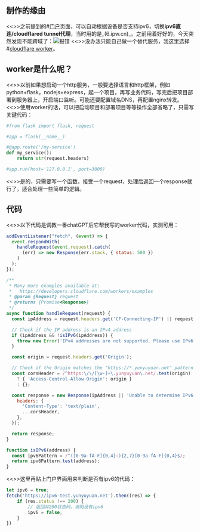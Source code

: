 ## 制作的缘由
<<>>之前提到的#[门户](/articles/5896#Tips)页面，可以自动根据设备是否支持ipv6，切换**ipv6直连/cloudflared tunnel代理**，当时用的是_(6.ipw.cn)_。之前用着好好的，今天突然发现不能跨域了：![报错](https://s2.loli.net/2023/06/22/3axYuKij5WcCGsO.png)
<<>>没办法只能自己做一个替代服务，我这里选择#[cloudflare worker](https://workers.cloudflare.com/)。
## worker是什么呢？
<<>>以前如果想启动一个http服务，一般要选择语言和http框架，例如python+flask，nodejs+express，起一个项目，再写业务代码，写完后把项目部署到服务器上，开启端口监听。可能还要配置域名DNS，再配置nginx转发。
<<>>使用worker的话，可以把启动项目和部署项目等等操作全部省略了，只需写关键代码：
```python
#from flask import flask, request

#app = flask(__name__)

#@app.route('/my-service')
def my_service():
    return str(request.headers)

#app.run(host='127.0.0.1', port=3000)
```
<<>>是的，只需要写一个函数，接受一个request，处理后返回一个response就行了，适合处理一些简单的逻辑。
## 代码
<<>>以下代码是调教一番chatGPT后它帮我写的worker代码，实测可用：
```js
addEventListener("fetch", (event) => {
  event.respondWith(
    handleRequest(event.request).catch(
      (err) => new Response(err.stack, { status: 500 })
    )
  );
});

/**
 * Many more examples available at:
 *   https://developers.cloudflare.com/workers/examples
 * @param {Request} request
 * @returns {Promise<Response>}
 */
async function handleRequest(request) {
  const ipAddress = request.headers.get('CF-Connecting-IP') || request.headers.get('X-Forwarded-For');

  // Check if the IP address is an IPv4 address
  if (ipAddress && !isIPv6(ipAddress)) {
    throw new Error('IPv4 addresses are not supported. Please use IPv6.');
  }

  const origin = request.headers.get('Origin');

  // Check if the Origin matches the "https://*.yunyuyuan.net" pattern
  const corsHeader = /^https:\/\/[\w-]+\.yunyuyuan\.net/.test(origin)
    ? { 'Access-Control-Allow-Origin': origin }
    : {};

  const response = new Response(ipAddress || 'Unable to determine IPv6 address.', {
    headers: {
      'Content-Type': 'text/plain',
      ...corsHeader,
    },
  });

  return response;
}

function isIPv6(address) {
  const ipv6Pattern = /^([0-9a-fA-F]{0,4}:){2,7}[0-9a-fA-F]{0,4}$/;
  return ipv6Pattern.test(address);
}
```
<<>>这里再贴上门户界面用来判断是否有ipv6的代码：
```js
let ipv6 = true;
fetch('https://ipv6-test.yunyuyuan.net').then((res) => {
    if (res.status !== 200) {
        // 返回非200状态码，说明没有ipv6
        ipv6 = false;
    }
})
```